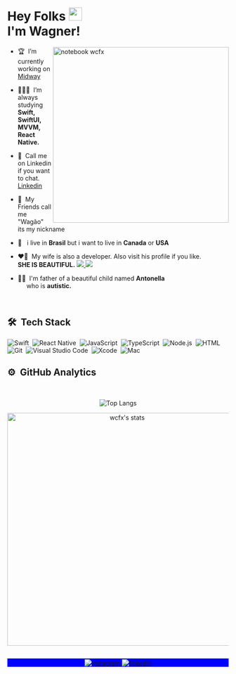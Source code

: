 <h1 align="left">Hey Folks <img src="https://raw.githubusercontent.com/kaueMarques/kaueMarques/master/hi.gif" width="30px"><br>I'm Wagner!</h1>
</p>

<img src="https://raw.githubusercontent.com/MicaelliMedeiros/micaellimedeiros/master/image/computer-illustration.png" min-width="400px" max-width="400px" width="400px" align="right" alt="notebook wcfx">

- 🏆 &nbsp;I’m currently working on [Midway](https://www.midway.com.br/)

- 👨🏻‍💻&nbsp; I’m always studying **Swift, SwiftUI, MVVM, React Native.**

- 💬&nbsp; Call me on Linkedin if you want to chat. [Linkedin](https://www.linkedin.com/in/wcfx)

- 🫡&nbsp; My Friends call me "Wagão" its my nickname

- 🚀 &nbsp; i live in **Brasil** but i want to live in **Canada** or **USA**

- ❤️‍🔥&nbsp; My wife is also a developer. Also visit his profile if you like.<br> **SHE IS BEAUTIFUL.** <a href="https://www.linkedin.com/in/wcfx"><img src="https://img.shields.io/badge/-LinkedIn-05122A?style=flat&logo=LINKEDIN">&nbsp;</img></a><a href="https://github.com/schirmanndev"><img src="https://img.shields.io/badge/-Github-05122A?style=flat&logo=GITHUB"></img></a>

- 🧒🏼 &nbsp;I'm father of a beautiful child named **Antonella**<br>&nbsp;&nbsp;&nbsp;&nbsp;&nbsp;who is **autistic.**

<br>

## 🛠 &nbsp;Tech Stack

![Swift](https://img.shields.io/badge/-Swift-05122A?style=for-the-badge&logo=swift)&nbsp;
![React Native](https://img.shields.io/badge/React_Native-20232A?style=for-the-badge&logo=react&logoColor=61DAFB)&nbsp;
![JavaScript](https://img.shields.io/badge/-JavaScript-05122A?style=for-the-badge&logo=javascript)&nbsp;
![TypeScript](https://img.shields.io/badge/-TypeScript-05122A?style=for-the-badge&logo=typescript)&nbsp;
![Node.js](https://img.shields.io/badge/-Node.js-05122A?style=for-the-badge&logo=node.js)&nbsp;
![HTML](https://img.shields.io/badge/-HTML-05122A?style=for-the-badge&logo=HTML5)&nbsp;
![Git](https://img.shields.io/badge/-Git-05122A?style=for-the-badge&logo=git)&nbsp;
![Visual Studio Code](https://img.shields.io/badge/-VS%20Code-05122A?style=for-the-badge&logo=visual-studio-code&logoColor=007ACC)&nbsp;
![Xcode](https://img.shields.io/badge/Xcode-007ACC?style=for-the-badge&logo=Xcode&logoColor=white)&nbsp;
![Mac](https://img.shields.io/badge/Apple-MacBook_Pro_2021-999999?style=for-the-badge&logo=apple&logoColor=red)

## ⚙️ &nbsp;GitHub Analytics

<br>

<p align="center"><center>

![Top Langs](https://github-readme-stats.vercel.app/api/top-langs/?username=wcfx&layout=compact&theme=ayu-mirage&hide_border=true&langs_count=8)

<img width="530em" src="https://github-readme-stats.vercel.app/api?username=wcfx&show_icons=true&theme=nightowl" alt="wcfx's stats"/>
</p>

##

<p align="center" style="background:blue">
  <a href="https://www.instagram.com/wagao.dev/" target="_blank">
 <img align="center" src="https://img.shields.io/badge/-WagaoDev-05122A?style=for-the-badge&logo=instagram" alt="instagram"/>
</a>
<a href="https://linkedin.com/in/wcfx" target="_blank">
  <img align="center" src="https://img.shields.io/badge/WagnerBarboza-05122A?style=for-the-badge&logo=linkedin" alt="linkedin"/>
</a>
</p>
